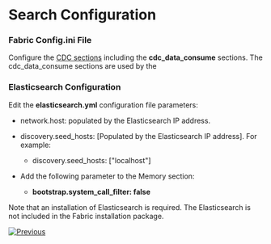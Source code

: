 # Search Configuration

### Fabric Config.ini File

Configure the [CDC sections](/articles/18_fabric_cdc/06_cdc_configuration.md) including the **cdc_data_consume** sections. The cdc_data_consume sections are used by the 

### Elasticsearch Configuration

Edit the **elasticsearch.yml** configuration file parameters:

- network.host: populated by the Elasticsearch IP address.

- discovery.seed_hosts: [Populated by the Elasticsearch IP address]. For example:
  - discovery.seed_hosts: ["localhost"]

- Add the following parameter to the Memory section:
  - **bootstrap.system_call_filter: false**

Note that an installation of Elasticsearch is required. The Elasticsearch is not included in the Fabric installation package.



[![Previous](/articles/images/Previous.png)](06_search_solution_limitations.md)
